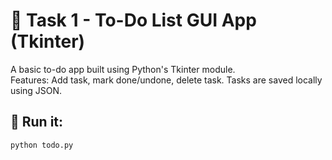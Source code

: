 # 📝 Task 1 - To-Do List GUI App (Tkinter)

A basic to-do app built using Python's Tkinter module.  
Features: Add task, mark done/undone, delete task. Tasks are saved locally using JSON.

## 🚀 Run it:
```bash
python todo.py
